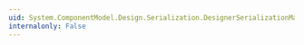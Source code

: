```yaml
---
uid: System.ComponentModel.Design.Serialization.DesignerSerializationManager
internalonly: False
---
```

